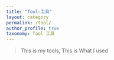 ```yaml
---
title: "Tool-工具"
layout: category
permalink: /tool/
author_profile: true
taxonomy: Tool 工具
---
```


>This is my tools, 
>This is What I used
<!--stackedit_data:
eyJoaXN0b3J5IjpbMTg4NzM2MzYzNV19
-->